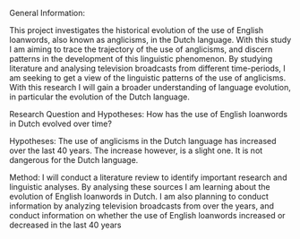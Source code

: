 General Information:

This project investigates the historical evolution of the use of English loanwords,
also known as anglicisms, in the Dutch language. With this study I am aiming to trace the trajectory of the use of anglicisms,
and discern patterns in the development of this linguistic phenomenon. 
By studying literature and analysing television broadcasts from different time-periods, I am seeking to get a view of the linguistic patterns of the use of anglicisms.
With this research I will gain a broader understanding of language evolution, in particular the evolution of the Dutch language.


Research Question and Hypotheses:
How has the use of English loanwords in Dutch evolved over time?

Hypotheses:
The use of anglicisms in the Dutch language has increased over the last 40 years.
The increase however, is a slight one. It is not dangerous for the Dutch language.

Method:
I will conduct a literature review to identify important research and linguistic analyses. By analysing these sources
I am learning about the evolution of English loanwords in Dutch. I am also planning to conduct information by 
analyzing television broadcasts from over the years, and conduct information on whether the use of English loanwords increased or decreased in the last 40 years
